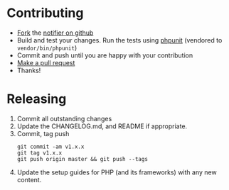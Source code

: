 Contributing
============

-   [Fork](https://help.github.com/articles/fork-a-repo) the [notifier on github](https://github.com/bugsnag/bugsnag-laravel)
-   Build and test your changes. Run the tests using [phpunit](https://phpunit.de) (vendored to `vendor/bin/phpunit`)
-   Commit and push until you are happy with your contribution
-   [Make a pull request](https://help.github.com/articles/using-pull-requests)
-   Thanks!

Releasing
=========

1. Commit all outstanding changes
2. Update the CHANGELOG.md, and README if appropriate.
3. Commit, tag push
    ```
    git commit -am v1.x.x
    git tag v1.x.x
    git push origin master && git push --tags
    ```
4. Update the setup guides for PHP (and its frameworks) with any new content.
